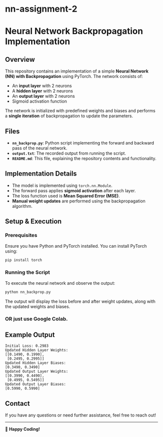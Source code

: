 # nn-assignment-2
# Neural Network Backpropagation Implementation

## Overview
This repository contains an implementation of a simple **Neural Network (NN) with Backpropagation** using PyTorch. The network consists of:
- An **input layer** with 2 neurons
- A **hidden layer** with 2 neurons
- An **output layer** with 2 neurons
- Sigmoid activation function

The network is initialized with predefined weights and biases and performs a **single iteration** of backpropagation to update the parameters.

## Files
- **`nn_backprop.py`**: Python script implementing the forward and backward pass of the neural network.
- **`output.txt`**: The recorded output from running the script.
- **`README.md`**: This file, explaining the repository contents and functionality.

## Implementation Details
- The model is implemented using `torch.nn.Module`.
- The forward pass applies **sigmoid activation** after each layer.
- The loss function used is **Mean Squared Error (MSE)**.
- **Manual weight updates** are performed using the backpropagation algorithm.

## Setup & Execution
### Prerequisites
Ensure you have Python and PyTorch installed. You can install PyTorch using:
```bash
pip install torch
```

### Running the Script
To execute the neural network and observe the output:
```bash
python nn_backprop.py
```
The output will display the loss before and after weight updates, along with the updated weights and biases.

### OR just use Google Colab.

## Example Output
```
Initial Loss: 0.2983
Updated Hidden Layer Weights:
[[0.1490, 0.1990],
 [0.2495, 0.2995]]
Updated Hidden Layer Biases:
[0.3490, 0.3490]
Updated Output Layer Weights:
[[0.3990, 0.4490],
 [0.4995, 0.5495]]
Updated Output Layer Biases:
[0.5990, 0.5990]
```

## Contact
If you have any questions or need further assistance, feel free to reach out!

---
🚀 **Happy Coding!**
